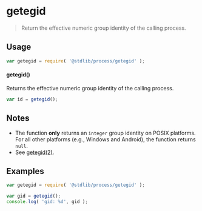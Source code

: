 # getegid

> Return the effective numeric group identity of the calling process.

<section class="usage">

## Usage

```javascript
var getegid = require( '@stdlib/process/getegid' );
```

#### getegid()

Returns the effective numeric group identity of the calling process.

```javascript
var id = getegid();
```

</section>

<!-- /.usage -->

<section class="notes">

## Notes

-   The function **only** returns an `integer` group identity on POSIX platforms. For all other platforms (e.g., Windows and Android), the function returns `null`. 
-   See [getegid(2)][getegid].

</section>

<section class="examples">

## Examples

<!-- eslint no-undef: "error" -->

```javascript
var getegid = require( '@stdlib/process/getegid' );

var gid = getegid();
console.log( 'gid: %d', gid );
```

</section>

<!-- /.examples -->

<section class="links">

[getegid]: http://man7.org/linux/man-pages/man2/getegid.2.html

</section>

<!-- /.links -->
